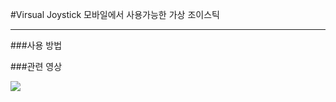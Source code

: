 #Virsual Joystick
모바일에서 사용가능한 가상 조이스틱

-------------------------
###사용 방법



###관련 영상
<p align="cetner">

[![](http://img.youtube.com/vi/p9taRQ5LeYM/0.jpg)](http://www.youtube.com/watch?v=p9taRQ5LeYM "")

</p>
